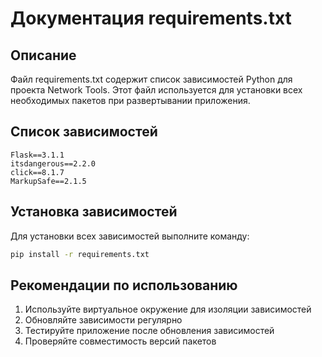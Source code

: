 # Документация requirements.txt

## Описание

Файл requirements.txt содержит список зависимостей Python для проекта Network Tools. Этот файл используется для установки всех необходимых пакетов при развертывании приложения.

## Список зависимостей

```
Flask==3.1.1
itsdangerous==2.2.0
click==8.1.7
MarkupSafe==2.1.5
```

## Установка зависимостей

Для установки всех зависимостей выполните команду:

```bash
pip install -r requirements.txt
```

## Рекомендации по использованию

1. Используйте виртуальное окружение для изоляции зависимостей
2. Обновляйте зависимости регулярно
3. Тестируйте приложение после обновления зависимостей
4. Проверяйте совместимость версий пакетов
